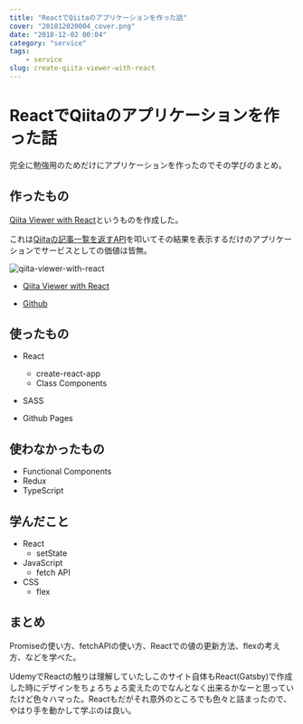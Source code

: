 ```yaml
---
title: "ReactでQiitaのアプリケーションを作った話"
cover: "201812020004_cover.png"
date: "2018-12-02 00:04"
category: "service"
tags:
    - service
slug: create-qiita-viewer-with-react
---
```


# ReactでQiitaのアプリケーションを作った話

完全に勉強用のためだけにアプリケーションを作ったのでその学びのまとめ。


## 作ったもの

[Qiita Viewer with React](https://snamiki1212.github.io/qiita-viewer-with-react/)というものを作成した。

これは[Qiitaの記事一覧を返すAPI](https://qiita.com/api/v2/docs#get-apiv2items)を叩いてその結果を表示するだけのアプリケーションでサービスとしての価値は皆無。


![qiita-viewer-with-react](./qiita.gif)

- [Qiita Viewer with React](https://snamiki1212.github.io/qiita-viewer-with-react/)

- [Github](https://github.com/snamiki1212/qiita-viewer-with-react)


## 使ったもの
- React
  - create-react-app
  - Class Components

- SASS
- Github Pages

## 使わなかったもの

- Functional Components
- Redux
- TypeScript

## 学んだこと

- React
  - setState
- JavaScript
  - fetch API
- CSS
  - flex

## まとめ

Promiseの使い方、fetchAPIの使い方、Reactでの値の更新方法、flexの考え方、などを学べた。

UdemyでReactの触りは理解していたしこのサイト自体もReact(Gatsby)で作成した時にデザインをちょろちょろ変えたのでなんとなく出来るかなーと思っていたけど色々ハマった。Reactもだがそれ意外のところでも色々と詰まったので、やはり手を動かして学ぶのは良い。
